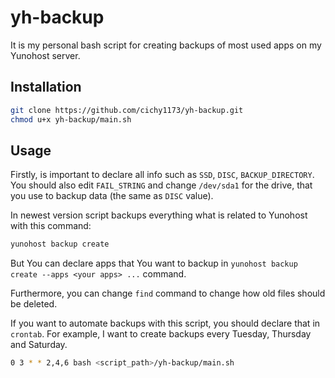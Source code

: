 # yh-backup

It is my personal bash script for creating backups of most used apps on my Yunohost server.

## Installation

```bash
git clone https://github.com/cichy1173/yh-backup.git
chmod u+x yh-backup/main.sh
```
## Usage
Firstly, is important to declare all info such as `SSD`, `DISC`, `BACKUP_DIRECTORY`. You should also edit `FAIL_STRING` and change `/dev/sda1` for the drive, that you use to backup data (the same as `DISC` value).

In newest version script backups everything what is related to Yunohost with this command:
```bash
yunohost backup create
```

But You can declare apps that You want to backup in `yunohost backup create --apps <your apps> ...` command.

Furthermore, you can change `find` command to change how old files should be deleted. 

If you want to automate backups with this script, you should declare that in `crontab`. For example, I want to create backups every Tuesday, Thursday and Saturday. 
```bash
0 3 * * 2,4,6 bash <script_path>/yh-backup/main.sh
```
